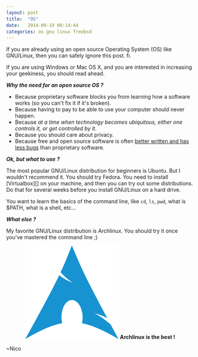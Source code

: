 ```yaml
---
layout: post
title:  "OS"
date:   2014-09-19 00:14:44
categories: os gnu linux freebsd
---
```

If you are already using an open source Operating System (OS) like GNU/Linux, then you can safely ignore this post. fi.

If you are using Windows or Mac OS X, and you are interested in increasing your geekiness, you should read ahead.

***Why the need for an open source OS ?***

* Because proprietary software blocks you from learning how a software works (so you can't fix it if it's broken).
* Because having to pay to be able to use your computer should never happen.
* Because *at a time when technology becomes ubiquitous, either one controls it, or get controlled by it.*
* Because you should care about privacy.
* Because free and open source software is often [better written and has less bugs][] than proprietary software.


***Ok, but what to use ?***

The most popular GNU/Linux distribution for beginners is Ubuntu. But I wouldn't recommend it. You should try Fedora.
You need to install [Virtualbox][] on your machine, and then you can try out some distributions. Do that for several weeks before you install GNU/Linux on a hard drive.

You want to learn the basics of the command line, like `cd`, `ls`, `pwd`, what is $PATH, what is a shell, etc…

***What else ?***

My favorite GNU/Linux distribution is Archlinux. You should try it once you've mastered the command line ;)

<center><img src='/img/archlinux-logo.png' alt='archlinux' title='archlinux logo'>
<strong>Archlinux is the best !</strong>
</center>


~Nico


[better written and has less bugs]: https://www.gnu.org/software/reliability.html

